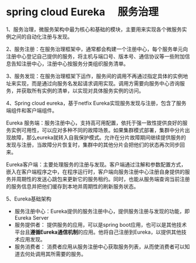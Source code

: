 # spring cloud Eureka 　服务治理

1、服务治理，微服务架构中最为核心和基础的模块，主要用来实现各个微服务实例之间的自动化注册与发现。

2、服务注册：在服务治理框架中，通常都会构建一个注册中心，每个服务单元向注册中心登记自己提供的服务，将主机与端口号、版本号、通信协议等一些附加信息告知注册中心，注册中心按服务分类组织服务清单。

3、服务发现：在服务治理框架下运作，服务间的调用不再通过指定具体的实例地址来实现，而是通过向服务名发起请求调用实现。调用方需要向服务中心咨询服务，并获取所有实例的清单，以实现对具体服务实例的访问。

4、Spring cloud eureka，基于netfix Eureka实现服务发现与注册，包含了服务端组件和客户端组件。

Eureka 服务端：服务注册中心，支持高可用配置，依托于强一致性提供良好的服务实例可用性，可以应对多种不同的故障场景。如果集群模式部署，集群中分片出现故障，那么eureka就转入自我保护模式。允许在分片故障期间继续提供服务的发现与注册，当故障分片恢复时，集群中的其他分片会把他们的状态再次同步回来。

Eureka客户端：主要处理服务的注册与发现。客户端通过注解和参数配置方式，嵌入在客户端程序之中，在程序运行时，客户端向服务注册中心注册自身提供的服务并周期性的发送心跳包来更新它的服务租约。同时，也能从服务端查询当前注册的服务信息并把他们缓存到本地并周期性的刷新服务状态。

5、Eureka基础架构

- 服务注册中心：Eureka提供的服务注册中心，提供服务注册与发现的功能，即Eureka Server
- 服务提供者： 提供服务的应用，可以是spring boot应用，也可以是其他技术平台且**遵循Eureka通信机制**的应用。他将自己注册到Eureka，以提供其他技术应用发现。
- 服务消费者： 消费者应用从服务注册中心获取服务列表，从而使消费者可以知道去何处调用其所需要的服务。
